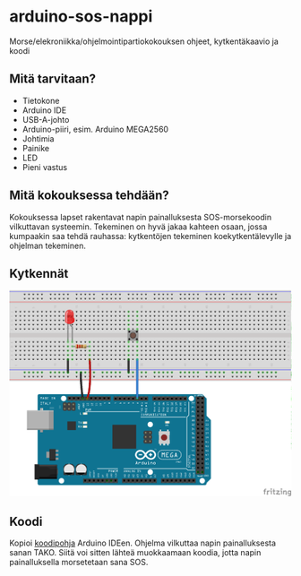 # arduino-sos-nappi
Morse/elekroniikka/ohjelmointipartiokokouksen ohjeet, kytkentäkaavio ja koodi

## Mitä tarvitaan?

* Tietokone
* Arduino IDE
* USB-A-johto
* Arduino-piiri, esim. Arduino MEGA2560
* Johtimia
* Painike
* LED
* Pieni vastus

## Mitä kokouksessa tehdään?

Kokouksessa lapset rakentavat napin painalluksesta SOS-morsekoodin vilkuttavan systeemin. Tekeminen on hyvä jakaa kahteen osaan, jossa kumpaakin saa tehdä rauhassa: kytkentöjen tekeminen koekytkentälevylle ja ohjelman tekeminen.

## Kytkennät
![Kaavio](Kaavio_bb.png)

## Koodi

Kopioi [koodipohja](morse-kokous-pohja.ino) Arduino IDEen. Ohjelma vilkuttaa napin painalluksesta sanan TAKO. Siitä voi sitten lähteä muokkaamaan koodia, jotta napin painalluksella morsetetaan sana SOS.
